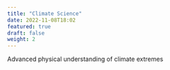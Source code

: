 ```yaml
---
title: "Climate Science"
date: 2022-11-08T18:02
featured: true
draft: false
weight: 2
---
```


Advanced physical understanding of climate extremes
